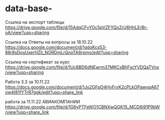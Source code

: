 # data-base-
Ссылка на экспорт таблицы
https://drive.google.com/file/d/15AdqCFyYOc5pVZFYQxZrU6HhLErBr-oA/view?usp=sharing

Ссылка на Ответы на вопросы за 18.10.22
https://docs.google.com/document/d/1gdoKcs53-88r8sDosUxerHZll_NORDmLrQnoTA6rpmo/edit?usp=sharing

Ссылка на сертификат за курс 
https://drive.google.com/file/d/1Uc8BD6dNEwrm37MKCxBhFscYVDQaTVnx/view?usp=sharing

Работа 3.3 за 10.11.22
https://docs.google.com/document/d/1Jo2GFpO4HyFrvK2cPLkOPawvqA67ow4I81fYTrR7ggk/edit?usp=share_link

работа за 11.11.22 АВИАКОМПАНИИ 
https://drive.google.com/file/d/1G6yPTFeWO1CBNXwQGK15_MCD6j91P9bW/view?usp=share_link
